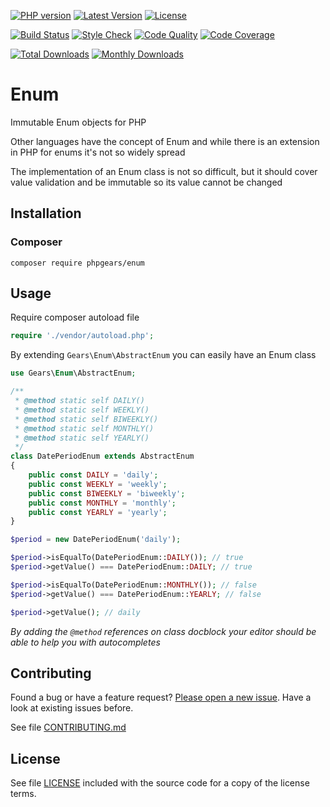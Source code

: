 [![PHP version](https://img.shields.io/badge/PHP-%3E%3D7.1-8892BF.svg?style=flat-square)](http://php.net)
[![Latest Version](https://img.shields.io/packagist/v/phpgears/enum.svg?style=flat-square)](https://packagist.org/packages/phpgears/enum)
[![License](https://img.shields.io/github/license/phpgears/enum.svg?style=flat-square)](https://github.com/phpgears/enum/blob/master/LICENSE)

[![Build Status](https://img.shields.io/travis/phpgears/enum.svg?style=flat-square)](https://travis-ci.org/phpgears/enum)
[![Style Check](https://styleci.io/repos/148840983/shield)](https://styleci.io/repos/148840983)
[![Code Quality](https://img.shields.io/scrutinizer/g/phpgears/enum.svg?style=flat-square)](https://scrutinizer-ci.com/g/phpgears/enum)
[![Code Coverage](https://img.shields.io/coveralls/phpgears/enum.svg?style=flat-square)](https://coveralls.io/github/phpgears/enum)

[![Total Downloads](https://img.shields.io/packagist/dt/phpgears/enum.svg?style=flat-square)](https://packagist.org/packages/phpgears/enum/stats)
[![Monthly Downloads](https://img.shields.io/packagist/dm/phpgears/enum.svg?style=flat-square)](https://packagist.org/packages/phpgears/enum/stats)

# Enum

Immutable Enum objects for PHP

Other languages have the concept of Enum and while there is an extension in PHP for enums it's not so widely spread

The implementation of an Enum class is not so difficult, but it should cover value validation and be immutable so its value cannot be changed

## Installation

### Composer

```
composer require phpgears/enum
```

## Usage

Require composer autoload file

```php
require './vendor/autoload.php';
```

By extending `Gears\Enum\AbstractEnum` you can easily have an Enum class

```php
use Gears\Enum\AbstractEnum;

/**
 * @method static self DAILY()
 * @method static self WEEKLY()
 * @method static self BIWEEKLY()
 * @method static self MONTHLY()
 * @method static self YEARLY()
 */
class DatePeriodEnum extends AbstractEnum
{
    public const DAILY = 'daily';
    public const WEEKLY = 'weekly';
    public const BIWEEKLY = 'biweekly';
    public const MONTHLY = 'monthly';
    public const YEARLY = 'yearly';
}

$period = new DatePeriodEnum('daily');

$period->isEqualTo(DatePeriodEnum::DAILY()); // true
$period->getValue() === DatePeriodEnum::DAILY; // true

$period->isEqualTo(DatePeriodEnum::MONTHLY()); // false
$period->getValue() === DatePeriodEnum::YEARLY; // false

$period->getValue(); // daily
```

_By adding the `@method` references on class docblock your editor should be able to help you with autocompletes_ 

## Contributing

Found a bug or have a feature request? [Please open a new issue](https://github.com/phpgears/enum/issues). Have a look at existing issues before.

See file [CONTRIBUTING.md](https://github.com/phpgears/enum/blob/master/CONTRIBUTING.md)

## License

See file [LICENSE](https://github.com/phpgears/enum/blob/master/LICENSE) included with the source code for a copy of the license terms.
